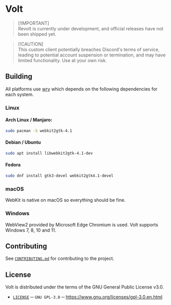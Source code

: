 # Volt

> [!IMPORTANT]\
> Revolt is currently under development, and official releases have not been shipped yet.

> [!CAUTION]\
> This custom client potentially breaches Discord's terms of service, leading to potential account suspension or termination, and may have limited functionality.
> Use at your own risk.

## Building
All platforms use [wry][WRY_REPO] which depends on the following dependencies for each system.

### Linux
#### Arch Linux / Manjaro:
```sh
sudo pacman -S webkit2gtk-4.1
```

####  Debian / Ubuntu
```sh
sudo apt install libwebkit2gtk-4.1-dev
```

#### Fedora
```sh
sudo dnf install gtk3-devel webkit2gtk4.1-devel
```

### macOS
WebKit is native on macOS so everything should be fine.

### Windows
WebView2 provided by Microsoft Edge Chromium is used. Volt supports Windows 7, 8, 10 and 11.

## Contributing
See [`CONTRIBUTING.md`][CONTRIBUTING] for contributing to the project.

## License
Volt is distributed under the terms of the GNU General Public License v3.0.
- [`LICENSE`][license] ─ `GNU GPL-3.0` ─ https://www.gnu.org/licenses/gpl-3.0.en.html

[LICENSE]: ./LICENSE
[CONTRIBUTING]: ./.github/CONTRIBUTING.md
[WRY_REPO]: https://github.com/tauri-apps/wry
